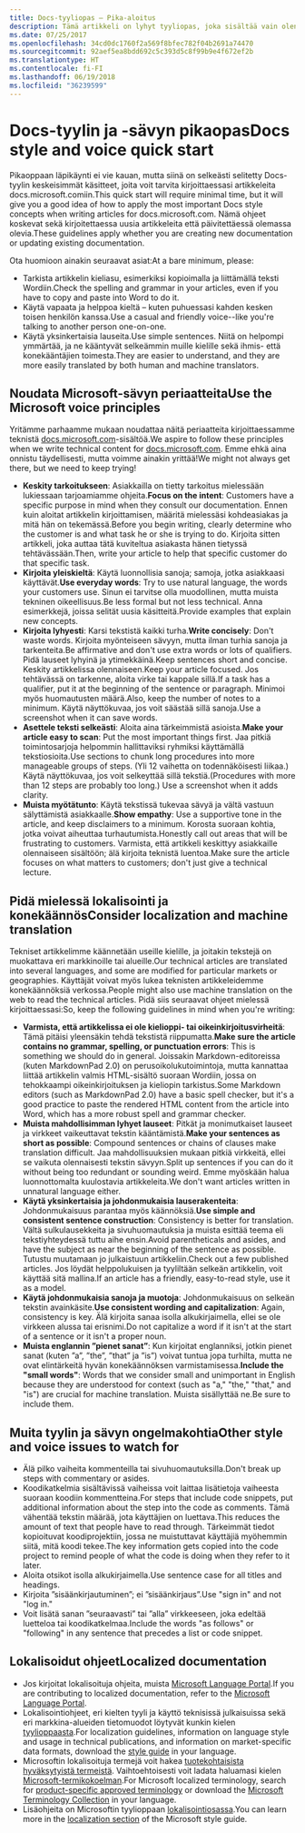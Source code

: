 ```yaml
---
title: Docs-tyyliopas – Pika-aloitus
description: Tämä artikkeli on lyhyt tyyliopas, joka sisältää vain olennaiset aiheet docs.microsoft.comin käytön aloittamiseen liittyen.
ms.date: 07/25/2017
ms.openlocfilehash: 34cd0dc1760f2a569f8bfec782f04b2691a74470
ms.sourcegitcommit: 92aef5ea8bdd692c5c393d5c8f99b9e4f672ef2b
ms.translationtype: HT
ms.contentlocale: fi-FI
ms.lasthandoff: 06/19/2018
ms.locfileid: "36239599"
---
```

# <a name="docs-style-and-voice-quick-start"></a><span data-ttu-id="3eafe-103">Docs-tyylin ja -sävyn pikaopas</span><span class="sxs-lookup"><span data-stu-id="3eafe-103">Docs style and voice quick start</span></span>

<span data-ttu-id="3eafe-104">Pikaoppaan läpikäynti ei vie kauan, mutta siinä on selkeästi selitetty Docs-tyylin keskeisimmät käsitteet, joita voit tarvita kirjoittaessasi artikkeleita docs.microsoft.comiin.</span><span class="sxs-lookup"><span data-stu-id="3eafe-104">This quick start will require minimal time, but it will give you a good idea of how to apply the most important Docs style concepts when writing articles for docs.microsoft.com.</span></span> <span data-ttu-id="3eafe-105">Nämä ohjeet koskevat sekä kirjoitettaessa uusia artikkeleita että päivitettäessä olemassa olevia.</span><span class="sxs-lookup"><span data-stu-id="3eafe-105">These guidelines apply whether you are creating new documentation or updating existing documentation.</span></span>

<span data-ttu-id="3eafe-106">Ota huomioon ainakin seuraavat asiat:</span><span class="sxs-lookup"><span data-stu-id="3eafe-106">At a bare minimum, please:</span></span>

- <span data-ttu-id="3eafe-107">Tarkista artikkelin kieliasu, esimerkiksi kopioimalla ja liittämällä teksti Wordiin.</span><span class="sxs-lookup"><span data-stu-id="3eafe-107">Check the spelling and grammar in your articles, even if you have to copy and paste into Word to do it.</span></span>
- <span data-ttu-id="3eafe-108">Käytä vapaata ja helppoa kieltä – kuten puhuessasi kahden kesken toisen henkilön kanssa.</span><span class="sxs-lookup"><span data-stu-id="3eafe-108">Use a casual and friendly voice--like you're talking to another person one-on-one.</span></span>
- <span data-ttu-id="3eafe-109">Käytä yksinkertaisia lauseita.</span><span class="sxs-lookup"><span data-stu-id="3eafe-109">Use simple sentences.</span></span> <span data-ttu-id="3eafe-110">Niitä on helpompi ymmärtää, ja ne kääntyvät selkeämmin muille kielille sekä ihmis- että konekääntäjien toimesta.</span><span class="sxs-lookup"><span data-stu-id="3eafe-110">They are easier to understand, and they are more easily translated by both human and machine translators.</span></span>

## <a name="use-the-microsoft-voice-principles"></a><span data-ttu-id="3eafe-111">Noudata Microsoft-sävyn periaatteita</span><span class="sxs-lookup"><span data-stu-id="3eafe-111">Use the Microsoft voice principles</span></span>

<span data-ttu-id="3eafe-112">Yritämme parhaamme mukaan noudattaa näitä periaatteita kirjoittaessamme teknistä [docs.microsoft.com](https://docs.microsoft.com)-sisältöä.</span><span class="sxs-lookup"><span data-stu-id="3eafe-112">We aspire to follow these principles when we write technical content for [docs.microsoft.com](https://docs.microsoft.com).</span></span> <span data-ttu-id="3eafe-113">Emme ehkä aina onnistu täydellisesti, mutta voimme ainakin yrittää!</span><span class="sxs-lookup"><span data-stu-id="3eafe-113">We might not always get there, but we need to keep trying!</span></span>

- <span data-ttu-id="3eafe-114">**Keskity tarkoitukseen**: Asiakkailla on tietty tarkoitus mielessään lukiessaan tarjoamiamme ohjeita.</span><span class="sxs-lookup"><span data-stu-id="3eafe-114">**Focus on the intent**: Customers have a specific purpose in mind when they consult our documentation.</span></span> <span data-ttu-id="3eafe-115">Ennen kuin aloitat artikkelin kirjoittamisen, määritä mielessäsi kohdeasiakas ja mitä hän on tekemässä.</span><span class="sxs-lookup"><span data-stu-id="3eafe-115">Before you begin writing, clearly determine who the customer is and what task he or she is trying to do.</span></span> <span data-ttu-id="3eafe-116">Kirjoita sitten artikkeli, joka auttaa tätä kuviteltua asiakasta hänen tietyssä tehtävässään.</span><span class="sxs-lookup"><span data-stu-id="3eafe-116">Then, write your article to help that specific customer do that specific task.</span></span>
- <span data-ttu-id="3eafe-117">**Kirjoita yleiskieltä**: Käytä luonnollisia sanoja; samoja, jotka asiakkaasi käyttävät.</span><span class="sxs-lookup"><span data-stu-id="3eafe-117">**Use everyday words**: Try to use natural language, the words your customers use.</span></span> <span data-ttu-id="3eafe-118">Sinun ei tarvitse olla muodollinen, mutta muista tekninen oikeellisuus.</span><span class="sxs-lookup"><span data-stu-id="3eafe-118">Be less formal but not less technical.</span></span> <span data-ttu-id="3eafe-119">Anna esimerkkejä, joissa selität uusia käsitteitä.</span><span class="sxs-lookup"><span data-stu-id="3eafe-119">Provide examples that explain new concepts.</span></span>
- <span data-ttu-id="3eafe-120">**Kirjoita lyhyesti**: Karsi tekstistä kaikki turha.</span><span class="sxs-lookup"><span data-stu-id="3eafe-120">**Write concisely**: Don't waste words.</span></span> <span data-ttu-id="3eafe-121">Kirjoita myönteiseen sävyyn, mutta ilman turhia sanoja ja tarkenteita.</span><span class="sxs-lookup"><span data-stu-id="3eafe-121">Be affirmative and don't use extra words or lots of qualifiers.</span></span> <span data-ttu-id="3eafe-122">Pidä lauseet lyhyinä ja ytimekkäinä.</span><span class="sxs-lookup"><span data-stu-id="3eafe-122">Keep sentences short and concise.</span></span> <span data-ttu-id="3eafe-123">Keskity artikkelissa olennaiseen.</span><span class="sxs-lookup"><span data-stu-id="3eafe-123">Keep your article focused.</span></span> <span data-ttu-id="3eafe-124">Jos tehtävässä on tarkenne, aloita virke tai kappale sillä.</span><span class="sxs-lookup"><span data-stu-id="3eafe-124">If a task has a qualifier, put it at the beginning of the sentence or paragraph.</span></span> <span data-ttu-id="3eafe-125">Minimoi myös huomautusten määrä.</span><span class="sxs-lookup"><span data-stu-id="3eafe-125">Also, keep the number of notes to a minimum.</span></span> <span data-ttu-id="3eafe-126">Käytä näyttökuvaa, jos voit säästää sillä sanoja.</span><span class="sxs-lookup"><span data-stu-id="3eafe-126">Use a screenshot when it can save words.</span></span>
- <span data-ttu-id="3eafe-127">**Asettele teksti selkeästi**: Aloita aina tärkeimmistä asioista.</span><span class="sxs-lookup"><span data-stu-id="3eafe-127">**Make your article easy to scan**: Put the most important things first.</span></span> <span data-ttu-id="3eafe-128">Jaa pitkiä toimintosarjoja helpommin hallittaviksi ryhmiksi käyttämällä tekstiosioita.</span><span class="sxs-lookup"><span data-stu-id="3eafe-128">Use sections to chunk long procedures into more manageable groups of steps.</span></span> <span data-ttu-id="3eafe-129">(Yli 12 vaihetta on todennäköisesti liikaa.) Käytä näyttökuvaa, jos voit selkeyttää sillä tekstiä.</span><span class="sxs-lookup"><span data-stu-id="3eafe-129">(Procedures with more than 12 steps are probably too long.) Use a screenshot when it adds clarity.</span></span>
- <span data-ttu-id="3eafe-130">**Muista myötätunto**: Käytä tekstissä tukevaa sävyä ja vältä vastuun sälyttämistä asiakkaalle.</span><span class="sxs-lookup"><span data-stu-id="3eafe-130">**Show empathy**: Use a supportive tone in the article, and keep disclaimers to a minimum.</span></span> <span data-ttu-id="3eafe-131">Korosta suoraan kohtia, jotka voivat aiheuttaa turhautumista.</span><span class="sxs-lookup"><span data-stu-id="3eafe-131">Honestly call out areas that will be frustrating to customers.</span></span> <span data-ttu-id="3eafe-132">Varmista, että artikkeli keskittyy asiakkaille olennaiseen sisältöön; älä kirjoita teknistä luentoa.</span><span class="sxs-lookup"><span data-stu-id="3eafe-132">Make sure the article focuses on what matters to customers; don't just give a technical lecture.</span></span>

## <a name="consider-localization-and-machine-translation"></a><span data-ttu-id="3eafe-133">Pidä mielessä lokalisointi ja konekäännös</span><span class="sxs-lookup"><span data-stu-id="3eafe-133">Consider localization and machine translation</span></span>

<span data-ttu-id="3eafe-134">Tekniset artikkelimme käännetään useille kielille, ja joitakin tekstejä on muokattava eri markkinoille tai alueille.</span><span class="sxs-lookup"><span data-stu-id="3eafe-134">Our technical articles are translated into several languages, and some are modified for particular markets or geographies.</span></span> <span data-ttu-id="3eafe-135">Käyttäjät voivat myös lukea teknisten artikkeleidemme konekäännöksiä verkossa.</span><span class="sxs-lookup"><span data-stu-id="3eafe-135">People might also use machine translation on the web to read the technical articles.</span></span> <span data-ttu-id="3eafe-136">Pidä siis seuraavat ohjeet mielessä kirjoittaessasi:</span><span class="sxs-lookup"><span data-stu-id="3eafe-136">So, keep the following guidelines in mind when you're writing:</span></span>

- <span data-ttu-id="3eafe-137">**Varmista, että artikkelissa ei ole kielioppi- tai oikeinkirjoitusvirheitä**: Tämä pitäisi yleensäkin tehdä tekstistä riippumatta.</span><span class="sxs-lookup"><span data-stu-id="3eafe-137">**Make sure the article contains no grammar, spelling, or punctuation errors**: This is something we should do in general.</span></span> <span data-ttu-id="3eafe-138">Joissakin Markdown-editoreissa (kuten MarkdownPad 2.0) on perusoikolukutoimintoja, mutta kannattaa liittää artikkelin valmis HTML-sisältö suoraan Wordiin, jossa on tehokkaampi oikeinkirjoituksen ja kieliopin tarkistus.</span><span class="sxs-lookup"><span data-stu-id="3eafe-138">Some Markdown editors (such as MarkdownPad 2.0) have a basic spell checker, but it's a good practice to paste the rendered HTML content from the article into Word, which has a more robust spell and grammar checker.</span></span>
- <span data-ttu-id="3eafe-139">**Muista mahdollisimman lyhyet lauseet**: Pitkät ja monimutkaiset lauseet ja virkkeet vaikeuttavat tekstin kääntämistä.</span><span class="sxs-lookup"><span data-stu-id="3eafe-139">**Make your sentences as short as possible**: Compound sentences or chains of clauses make translation difficult.</span></span> <span data-ttu-id="3eafe-140">Jaa mahdollisuuksien mukaan pitkiä virkkeitä, ellei se vaikuta olennaisesti tekstin sävyyn.</span><span class="sxs-lookup"><span data-stu-id="3eafe-140">Split up sentences if you can do it without being too redundant or sounding weird.</span></span> <span data-ttu-id="3eafe-141">Emme myöskään halua luonnottomalta kuulostavia artikkeleita.</span><span class="sxs-lookup"><span data-stu-id="3eafe-141">We don't want articles written in unnatural language either.</span></span>
- <span data-ttu-id="3eafe-142">**Käytä yksinkertaisia ja johdonmukaisia lauserakenteita**: Johdonmukaisuus parantaa myös käännöksiä.</span><span class="sxs-lookup"><span data-stu-id="3eafe-142">**Use simple and consistent sentence construction**: Consistency is better for translation.</span></span> <span data-ttu-id="3eafe-143">Vältä sulkulausekkeita ja sivuhuomautuksia ja muista esittää teema eli tekstiyhteydessä tuttu aihe ensin.</span><span class="sxs-lookup"><span data-stu-id="3eafe-143">Avoid parentheticals and asides, and have the subject as near the beginning of the sentence as possible.</span></span> <span data-ttu-id="3eafe-144">Tutustu muutamaan jo julkaistuun artikkeliin.</span><span class="sxs-lookup"><span data-stu-id="3eafe-144">Check out a few published articles.</span></span> <span data-ttu-id="3eafe-145">Jos löydät helppolukuisen ja tyyliltään selkeän artikkelin, voit käyttää sitä mallina.</span><span class="sxs-lookup"><span data-stu-id="3eafe-145">If an article has a friendly, easy-to-read style, use it as a model.</span></span>
- <span data-ttu-id="3eafe-146">**Käytä johdonmukaisia sanoja ja muotoja**: Johdonmukaisuus on selkeän tekstin avainkäsite.</span><span class="sxs-lookup"><span data-stu-id="3eafe-146">**Use consistent wording and capitalization**: Again, consistency is key.</span></span> <span data-ttu-id="3eafe-147">Älä kirjoita sanaa isolla alkukirjaimella, ellei se ole virkkeen alussa tai erisnimi.</span><span class="sxs-lookup"><span data-stu-id="3eafe-147">Do not capitalize a word if it isn't at the start of a sentence or it isn't a proper noun.</span></span>
- <span data-ttu-id="3eafe-148">**Muista englannin ”pienet sanat”**: Kun kirjoitat englanniksi, jotkin pienet sanat (kuten ”a”, ”the”, ”that” ja ”is”) voivat tuntua jopa turhilta, mutta ne ovat elintärkeitä hyvän konekäännöksen varmistamisessa.</span><span class="sxs-lookup"><span data-stu-id="3eafe-148">**Include the "small words"**: Words that we consider small and unimportant in English because they are understood for context (such as "a," "the," "that," and "is") are crucial for machine translation.</span></span> <span data-ttu-id="3eafe-149">Muista sisällyttää ne.</span><span class="sxs-lookup"><span data-stu-id="3eafe-149">Be sure to include them.</span></span>

## <a name="other-style-and-voice-issues-to-watch-for"></a><span data-ttu-id="3eafe-150">Muita tyylin ja sävyn ongelmakohtia</span><span class="sxs-lookup"><span data-stu-id="3eafe-150">Other style and voice issues to watch for</span></span>

- <span data-ttu-id="3eafe-151">Älä pilko vaiheita kommenteilla tai sivuhuomautuksilla.</span><span class="sxs-lookup"><span data-stu-id="3eafe-151">Don't break up steps with commentary or asides.</span></span>
- <span data-ttu-id="3eafe-152">Koodikatkelmia sisältävissä vaiheissa voit laittaa lisätietoja vaiheesta suoraan koodiin kommentteina.</span><span class="sxs-lookup"><span data-stu-id="3eafe-152">For steps that include code snippets, put additional information about the step into the code as comments.</span></span> <span data-ttu-id="3eafe-153">Tämä vähentää tekstin määrää, jota käyttäjien on luettava.</span><span class="sxs-lookup"><span data-stu-id="3eafe-153">This reduces the amount of text that people have to read through.</span></span> <span data-ttu-id="3eafe-154">Tärkeimmät tiedot kopioituvat koodiprojektiin, jossa ne muistuttavat käyttäjiä myöhemmin siitä, mitä koodi tekee.</span><span class="sxs-lookup"><span data-stu-id="3eafe-154">The key information gets copied into the code project to remind people of what the code is doing when they refer to it later.</span></span>
- <span data-ttu-id="3eafe-155">Aloita otsikot isolla alkukirjaimella.</span><span class="sxs-lookup"><span data-stu-id="3eafe-155">Use sentence case for all titles and headings.</span></span>
- <span data-ttu-id="3eafe-156">Kirjoita ”sisäänkirjautuminen”; ei ”sisäänkirjaus”.</span><span class="sxs-lookup"><span data-stu-id="3eafe-156">Use "sign in" and not "log in."</span></span>
- <span data-ttu-id="3eafe-157">Voit lisätä sanan ”seuraavasti” tai ”alla” virkkeeseen, joka edeltää luetteloa tai koodikatkelmaa.</span><span class="sxs-lookup"><span data-stu-id="3eafe-157">Include the words "as follows" or "following" in any sentence that precedes a list or code snippet.</span></span>

## <a name="localized-documentation"></a><span data-ttu-id="3eafe-158">Lokalisoidut ohjeet</span><span class="sxs-lookup"><span data-stu-id="3eafe-158">Localized documentation</span></span>

- <span data-ttu-id="3eafe-159">Jos kirjoitat lokalisoituja ohjeita, muista [Microsoft Language Portal](https://www.microsoft.com/Language/Default.aspx).</span><span class="sxs-lookup"><span data-stu-id="3eafe-159">If you are contributing to localized documentation, refer to the [Microsoft Language Portal](https://www.microsoft.com/Language/Default.aspx).</span></span>
- <span data-ttu-id="3eafe-160">Lokalisointiohjeet, eri kielten tyyli ja käyttö teknisissä julkaisuissa sekä eri markkina-alueiden tietomuodot löytyvät kunkin kielen [tyylioppaasta](https://www.microsoft.com/Language/StyleGuides).</span><span class="sxs-lookup"><span data-stu-id="3eafe-160">For localization guidelines, information on language style and usage in technical publications, and information on market-specific data formats, download the [style guide](https://www.microsoft.com/Language/StyleGuides) in your language.</span></span>
- <span data-ttu-id="3eafe-161">Microsoftin lokalisoituja termejä voit hakea [tuotekohtaisista hyväksytyistä termeistä](https://www.microsoft.com/Language/Default.aspx). Vaihtoehtoisesti voit ladata haluamasi kielen [Microsoft-termikokoelman](https://www.microsoft.com/Language/Terminology.aspx).</span><span class="sxs-lookup"><span data-stu-id="3eafe-161">For Microsoft localized terminology, search for [product-specific approved terminology](https://www.microsoft.com/Language/Default.aspx) or download the [Microsoft Terminology Collection](https://www.microsoft.com/Language/Terminology.aspx) in your language.</span></span>
- <span data-ttu-id="3eafe-162">Lisäohjeita on Microsoftin tyylioppaan [lokalisointiosassa](https://docs.microsoft.com/style-guide/global-communications/).</span><span class="sxs-lookup"><span data-stu-id="3eafe-162">You can learn more in the [localization section](https://docs.microsoft.com/style-guide/global-communications/) of the Microsoft style guide.</span></span>
